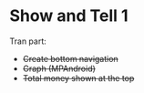 # Show and Tell 1
Tran part:
* ~~Create bottom navigation~~
* ~~Graph (MPAndroid)~~
* ~~Total money shown at the top~~
